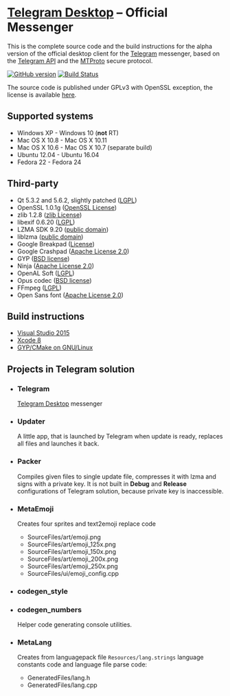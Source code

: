 # [Telegram Desktop][telegram_desktop] – Official Messenger

This is the complete source code and the build instructions for the alpha version of the official desktop client for the [Telegram][telegram] messenger, based on the [Telegram API][telegram_api] and the [MTProto][telegram_proto] secure protocol.

[![GitHub version](https://badge.fury.io/gh/telegramdesktop%2Ftdesktop.svg)](https://badge.fury.io/gh/telegramdesktop%2Ftdesktop)
[![Build Status](https://travis-ci.org/telegramdesktop/tdesktop.svg?branch=master)](https://travis-ci.org/telegramdesktop/tdesktop)

The source code is published under GPLv3 with OpenSSL exception, the license is available [here][license].

## Supported systems

* Windows XP - Windows 10 (**not** RT)
* Mac OS X 10.8 - Mac OS X 10.11
* Mac OS X 10.6 - Mac OS X 10.7 (separate build)
* Ubuntu 12.04 - Ubuntu 16.04
* Fedora 22 - Fedora 24

## Third-party

* Qt 5.3.2 and 5.6.2, slightly patched ([LGPL](http://doc.qt.io/qt-5/lgpl.html))
* OpenSSL 1.0.1g ([OpenSSL License](https://www.openssl.org/source/license.html))
* zlib 1.2.8 ([zlib License](http://www.zlib.net/zlib_license.html))
* libexif 0.6.20 ([LGPL](https://www.gnu.org/licenses/old-licenses/lgpl-2.1.en.html))
* LZMA SDK 9.20 ([public domain](http://www.7-zip.org/sdk.html))
* liblzma ([public domain](http://tukaani.org/xz/))
* Google Breakpad ([License](https://chromium.googlesource.com/breakpad/breakpad/+/master/LICENSE))
* Google Crashpad ([Apache License 2.0](https://chromium.googlesource.com/crashpad/crashpad/+/master/LICENSE))
* GYP ([BSD license](https://github.com/bnoordhuis/gyp/blob/master/LICENSE))
* Ninja ([Apache License 2.0](https://github.com/ninja-build/ninja/blob/master/COPYING))
* OpenAL Soft ([LGPL](http://kcat.strangesoft.net/openal.html))
* Opus codec ([BSD license](http://www.opus-codec.org/license/))
* FFmpeg ([LGPL](https://www.ffmpeg.org/legal.html))
* Open Sans font ([Apache License 2.0](http://www.apache.org/licenses/LICENSE-2.0.html))

## Build instructions

* [Visual Studio 2015][msvc]
* [Xcode 8][xcode]
* [GYP/CMake on GNU/Linux][cmake]

## Projects in Telegram solution

* ### Telegram

  [Telegram Desktop][telegram_desktop] messenger

* ### Updater

  A little app, that is launched by Telegram when update is ready, replaces all files and launches it back.

* ### Packer

  Compiles given files to single update file, compresses it with lzma and signs with a private key. It is not built in **Debug** and **Release** configurations of Telegram solution, because private key is inaccessible.

* ### MetaEmoji

  Creates four sprites and text2emoji replace code
  * SourceFiles/art/emoji.png
  * SourceFiles/art/emoji_125x.png
  * SourceFiles/art/emoji_150x.png
  * SourceFiles/art/emoji_200x.png
  * SourceFiles/art/emoji_250x.png
  * SourceFiles/ui/emoji_config.cpp

* ### codegen_style
* ### codegen_numbers

  Helper code generating console utilities.

* ### MetaLang

  Creates from languagepack file `Resources/lang.strings` language constants code and language file parse code:
  * GeneratedFiles/lang.h
  * GeneratedFiles/lang.cpp

[//]: # (LINKS)
[telegram]: https://telegram.org
[telegram_desktop]: https://desktop.telegram.org
[telegram_api]: https://core.telegram.org
[telegram_proto]: https://core.telegram.org/mtproto
[license]: LICENSE
[msvc]: doc/building-msvc.md
[xcode]: doc/building-xcode.md
[xcode_old]: doc/building-xcode-old.md
[cmake]: doc/building-cmake.md
